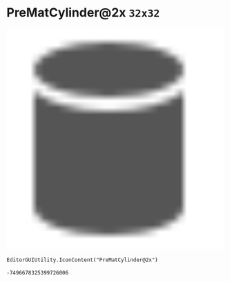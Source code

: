 # PreMatCylinder@2x `32x32`
<img src="/img/PreMatCylinder@2x.png" width=512 height=512>

``` CSharp
EditorGUIUtility.IconContent("PreMatCylinder@2x")
```
```
-7496678325399726006
```
